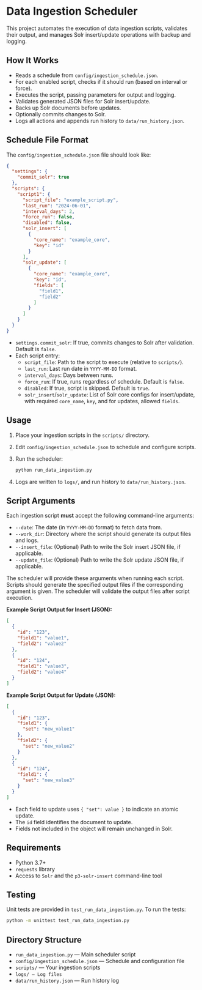 # Data Ingestion Scheduler

This project automates the execution of data ingestion scripts, validates their output, and manages Solr insert/update
operations with backup and logging.

## How It Works

- Reads a schedule from `config/ingestion_schedule.json`.
- For each enabled script, checks if it should run (based on interval or force).
- Executes the script, passing parameters for output and logging.
- Validates generated JSON files for Solr insert/update.
- Backs up Solr documents before updates.
- Optionally commits changes to Solr.
- Logs all actions and appends run history to `data/run_history.json`.

## Schedule File Format

The `config/ingestion_schedule.json` file should look like:

```json
{
  "settings": {
    "commit_solr": true
  },
  "scripts": {
    "script1": {
      "script_file": "example_script.py",
      "last_run": "2024-06-01",
      "interval_days": 2,
      "force_run": false,
      "disabled": false,
      "solr_insert": [
        {
          "core_name": "example_core",
          "key": "id"
        }
      ],
      "solr_update": [
        {
          "core_name": "example_core",
          "key": "id",
          "fields": [
            "field1",
            "field2"
          ]
        }
      ]
    }
  }
}
```

- `settings.commit_solr`: If true, commits changes to Solr after validation. Default is `false`.
- Each script entry:
    - `script_file`: Path to the script to execute (relative to `scripts/`).
    - `last_run`: Last run date in `YYYY-MM-DD` format.
    - `interval_days`: Days between runs.
    - `force_run`: If true, runs regardless of schedule. Default is `false`.
    - `disabled`: If true, script is skipped. Default is `true`.
    - `solr_insert`/`solr_update`: List of Solr core configs for insert/update, with required `core_name`, `key`, and
      for updates, allowed `fields`.

## Usage

1. Place your ingestion scripts in the `scripts/` directory.
2. Edit `config/ingestion_schedule.json` to schedule and configure scripts.
3. Run the scheduler:

   ```sh
   python run_data_ingestion.py
   ```

4. Logs are written to `logs/`, and run history to `data/run_history.json`.

## Script Arguments

Each ingestion script **must** accept the following command-line arguments:

- `--date`: The date (in `YYYY-MM-DD` format) to fetch data from.
- `--work_dir`: Directory where the script should generate its output files and logs.
- `--insert_file`: (Optional) Path to write the Solr insert JSON file, if applicable.
- `--update_file`: (Optional) Path to write the Solr update JSON file, if applicable.

The scheduler will provide these arguments when running each script. Scripts should generate the specified output files
if the corresponding argument is given. The scheduler will validate the output files after script execution.

**Example Script Output for Insert (JSON):**

```json
[
  {
    "id": "123",
    "field1": "value1",
    "field2": "value2"
  },
  {
    "id": "124",
    "field1": "value3",
    "field2": "value4"
  }
]
```

**Example Script Output for Update (JSON):**

```json
[
  {
    "id": "123",
    "field1": {
      "set": "new_value1"
    },
    "field2": {
      "set": "new_value2"
    }
  },
  {
    "id": "124",
    "field1": {
      "set": "new_value3"
    }
  }
]

```

- Each field to update uses `{ "set": value }` to indicate an atomic update.
- The `id` field identifies the document to update.
- Fields not included in the object will remain unchanged in Solr.

## Requirements

- Python 3.7+
- `requests` library
- Access to `Solr` and the `p3-solr-insert` command-line tool

## Testing

Unit tests are provided in `test_run_data_ingestion.py`. To run the tests:

```sh
python -m unittest test_run_data_ingestion.py
```

## Directory Structure

- `run_data_ingestion.py` — Main scheduler script
- `config/ingestion_schedule.json` — Schedule and configuration file
- `scripts/` — Your ingestion scripts
- `logs/ — Log files`
- `data/run_history.json` — Run history log